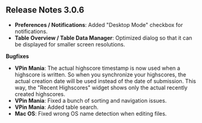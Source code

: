 ## Release Notes 3.0.6

- **Preferences / Notifications**: Added "Desktop Mode" checkbox for notifications.
- **Table Overview / Table Data Manager**: Optimized dialog so that it can be displayed for smaller screen resolutions.

**Bugfixes**

- **VPin Mania**: The actual highscore timestamp is now used when a highscore is written. So when you synchronize your highscores, the actual creation date will be used instead of the date of submission. This way, the "Recent Highscores" widget shows only the actual recently created highscores.
- **VPin Mania**: Fixed a bunch of sorting and navigation issues.
- **VPin Mania**: Added table search.
- **Mac OS**: Fixed wrong OS name detection when editing files.